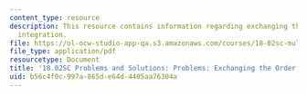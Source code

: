 ```yaml
---
content_type: resource
description: This resource contains information regarding exchanging the order of
  integration.
file: https://ol-ocw-studio-app-qa.s3.amazonaws.com/courses/18-02sc-multivariable-calculus-fall-2010/b56c4f0c997a865de64d4405aa76304a_MIT18_02SC_pb_49_comb.pdf
file_type: application/pdf
resourcetype: Document
title: '18.02SC Problems and Solutions: Problems: Exchanging the Order of Integration'
uid: b56c4f0c-997a-865d-e64d-4405aa76304a
---
```

